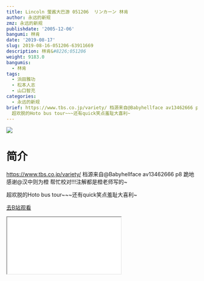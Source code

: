 ```yaml
---
title: Lincoln 萤酱大巴游 051206  リンカーン 林肯
author: 永远的新规
zmz: 永远的新规
publishdate: '2005-12-06'
bangumi: 林肯
date: '2019-08-17'
slug: 2019-08-16-051206-63911669
description: 林肯&#8226;051206
weight: 9183.0
bangumis:
  - 林肯
tags:
  - 浜田雅功
  - 松本人志
  - 山口智充
categories:
  - 永远的新规
brief: https://www.tbs.co.jp/variety/ 档源来自@Babyhellface av13462666 p8 跪地感谢@汉中则为橙 帮忙校对!!!注解都是橙老师写的~
  超欢脱的Hoto bus tour~~~还有quick笑点羞耻大喜利~
---
```

![](https://raw.githubusercontent.com/tcgriffith/owaraisite/master/static/tmpimg/f4e4929deade29a2461d8a4ed3eae546e36b2704.jpg.480.jpg)
# 简介  
https://www.tbs.co.jp/variety/
档源来自@Babyhellface av13462666 p8
跪地感谢@汉中则为橙 帮忙校对!!!注解都是橙老师写的~

超欢脱的Hoto bus tour~~~还有quick笑点羞耻大喜利~  

[去B站观看](https://www.bilibili.com/video/av63911669/)
<div class ="resp-container"><iframe class="testiframe" src="//player.bilibili.com/player.html?aid=63911669"", scrolling="no", allowfullscreen="true" > </iframe></div> 
